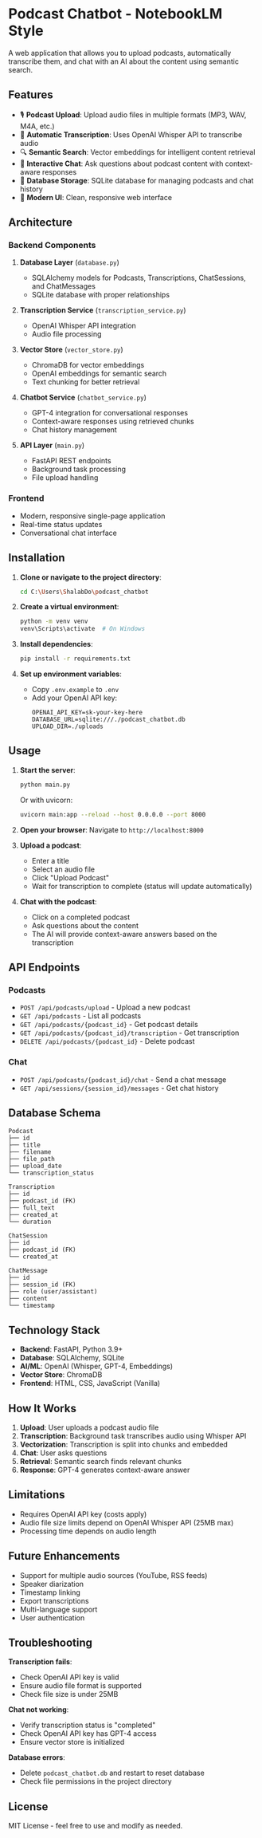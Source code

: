 # Podcast Chatbot - NotebookLM Style

A web application that allows you to upload podcasts, automatically transcribe them, and chat with an AI about the content using semantic search.

## Features

- 🎙️ **Podcast Upload**: Upload audio files in multiple formats (MP3, WAV, M4A, etc.)
- 📝 **Automatic Transcription**: Uses OpenAI Whisper API to transcribe audio
- 🔍 **Semantic Search**: Vector embeddings for intelligent content retrieval
- 💬 **Interactive Chat**: Ask questions about podcast content with context-aware responses
- 💾 **Database Storage**: SQLite database for managing podcasts and chat history
- 🎨 **Modern UI**: Clean, responsive web interface

## Architecture

### Backend Components

1. **Database Layer** (`database.py`)
   - SQLAlchemy models for Podcasts, Transcriptions, ChatSessions, and ChatMessages
   - SQLite database with proper relationships

2. **Transcription Service** (`transcription_service.py`)
   - OpenAI Whisper API integration
   - Audio file processing

3. **Vector Store** (`vector_store.py`)
   - ChromaDB for vector embeddings
   - OpenAI embeddings for semantic search
   - Text chunking for better retrieval

4. **Chatbot Service** (`chatbot_service.py`)
   - GPT-4 integration for conversational responses
   - Context-aware responses using retrieved chunks
   - Chat history management

5. **API Layer** (`main.py`)
   - FastAPI REST endpoints
   - Background task processing
   - File upload handling

### Frontend

- Modern, responsive single-page application
- Real-time status updates
- Conversational chat interface

## Installation

1. **Clone or navigate to the project directory**:
   ```bash
   cd C:\Users\ShalabDo\podcast_chatbot
   ```

2. **Create a virtual environment**:
   ```bash
   python -m venv venv
   venv\Scripts\activate  # On Windows
   ```

3. **Install dependencies**:
   ```bash
   pip install -r requirements.txt
   ```

4. **Set up environment variables**:
   - Copy `.env.example` to `.env`
   - Add your OpenAI API key:
     ```
     OPENAI_API_KEY=sk-your-key-here
     DATABASE_URL=sqlite:///./podcast_chatbot.db
     UPLOAD_DIR=./uploads
     ```

## Usage

1. **Start the server**:
   ```bash
   python main.py
   ```

   Or with uvicorn:
   ```bash
   uvicorn main:app --reload --host 0.0.0.0 --port 8000
   ```

2. **Open your browser**:
   Navigate to `http://localhost:8000`

3. **Upload a podcast**:
   - Enter a title
   - Select an audio file
   - Click "Upload Podcast"
   - Wait for transcription to complete (status will update automatically)

4. **Chat with the podcast**:
   - Click on a completed podcast
   - Ask questions about the content
   - The AI will provide context-aware answers based on the transcription

## API Endpoints

### Podcasts

- `POST /api/podcasts/upload` - Upload a new podcast
- `GET /api/podcasts` - List all podcasts
- `GET /api/podcasts/{podcast_id}` - Get podcast details
- `GET /api/podcasts/{podcast_id}/transcription` - Get transcription
- `DELETE /api/podcasts/{podcast_id}` - Delete podcast

### Chat

- `POST /api/podcasts/{podcast_id}/chat` - Send a chat message
- `GET /api/sessions/{session_id}/messages` - Get chat history

## Database Schema

```
Podcast
├── id
├── title
├── filename
├── file_path
├── upload_date
└── transcription_status

Transcription
├── id
├── podcast_id (FK)
├── full_text
├── created_at
└── duration

ChatSession
├── id
├── podcast_id (FK)
└── created_at

ChatMessage
├── id
├── session_id (FK)
├── role (user/assistant)
├── content
└── timestamp
```

## Technology Stack

- **Backend**: FastAPI, Python 3.9+
- **Database**: SQLAlchemy, SQLite
- **AI/ML**: OpenAI (Whisper, GPT-4, Embeddings)
- **Vector Store**: ChromaDB
- **Frontend**: HTML, CSS, JavaScript (Vanilla)

## How It Works

1. **Upload**: User uploads a podcast audio file
2. **Transcription**: Background task transcribes audio using Whisper API
3. **Vectorization**: Transcription is split into chunks and embedded
4. **Chat**: User asks questions
5. **Retrieval**: Semantic search finds relevant chunks
6. **Response**: GPT-4 generates context-aware answer

## Limitations

- Requires OpenAI API key (costs apply)
- Audio file size limits depend on OpenAI Whisper API (25MB max)
- Processing time depends on audio length

## Future Enhancements

- Support for multiple audio sources (YouTube, RSS feeds)
- Speaker diarization
- Timestamp linking
- Export transcriptions
- Multi-language support
- User authentication

## Troubleshooting

**Transcription fails**:
- Check OpenAI API key is valid
- Ensure audio file format is supported
- Check file size is under 25MB

**Chat not working**:
- Verify transcription status is "completed"
- Check OpenAI API key has GPT-4 access
- Ensure vector store is initialized

**Database errors**:
- Delete `podcast_chatbot.db` and restart to reset database
- Check file permissions in the project directory

## License

MIT License - feel free to use and modify as needed.
